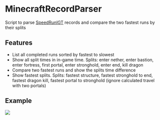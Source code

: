 # MinecraftRecordParser

Script to parse [SpeedRunIGT](https://github.com/RedLime/SpeedRunIGT) records and compare the two fastest runs by their splits

## Features
* List all completed runs sorted by fastest to slowest
* Show all split times in in-game time. Splits: enter nether, enter bastion, enter fortress, first portal, enter stronghold, enter end, kill dragon
* Compare two fastest runs and show the splits time difference
* Show fastest splits. Splits: fastest structure, fastest stronghold to end, fastest dragon kill, fastest portal to stronghold (ignore calculated travel with two portals)

## Example
![](https://i.imgur.com/8PB8Xip.png)
